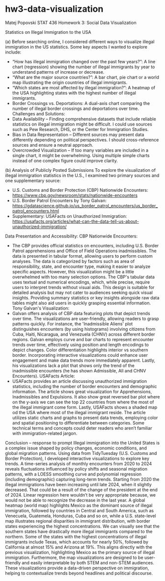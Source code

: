 # hw3-data-visualization

Matej Popovski
STAT 436
Homework 3: Social Data Visualization

Statistics on Illegal Immigration to the USA

(a) Before searching online, I considered different ways to visualize illegal immigration in the US statistics. Some key aspects I wanted to explore include:
-	“How has illegal immigration changed over the past few years?”: A line chart (regression) showing the number of illegal immigrants by year to understand patterns of increase or decrease.
-	“What are the major source countries?”: A bar chart, pie chart or a world map illustrating the origin countries of illegal immigrants.
-	“Which states are most affected by illegal immigration?”: A heatmap of the USA highlighting states with the highest number of illegal immigrants.
-	Border Crossings vs. Deportations: A dual-axis chart comparing the number of illegal border crossings and deportations over time.
Challenges and Solutions:
-	Data Availability – Finding comprehensive datasets that include reliable statistics on illegal immigration might be difficult. I could use sources such as Pew Research, DHS, or the Center for Immigration Studies.
-	Bias in Data Representation – Different sources may present data differently depending on political perspectives. I should cross-reference sources and ensure a neutral approach.
-	Overcrowded Visualization – If too many variables are included in a single chart, it might be overwhelming. Using multiple simple charts instead of one complex figure could improve clarity.


(b) Analysis of Publicly Posted Submissions
To explore the visualization of illegal immigration statistics in the U.S., I examined two primary sources and one supplementary source:
-	U.S. Customs and Border Protection (CBP) Nationwide Encounters: https://www.cbp.gov/newsroom/stats/nationwide-encounters 
-	U.S. Border Patrol Encounters by Tony Galvan: https://gdatascience.github.io/us_border_patrol_encounters/us_border_patrol_encounters.html 
-	Supplementary: USAFacts on Unauthorized Immigration: https://usafacts.org/articles/what-can-the-data-tell-us-about-unauthorized-immigration/ 

Data Presentation and Accessibility:
CBP Nationwide Encounters:
-	The CBP provides official statistics on encounters, including U.S. Border Patrol apprehensions and Office of Field Operations inadmissibles. The data is presented in tabular format, allowing users to perform custom analyses. The data is categorized by factors such as area of responsibility, state, and encounter type, making it easier to analyze specific aspects. However, this visualization might be a little overwhelmed with too many selection options. The CBP's tabular data uses textual and numerical encodings, which, while precise, require users to interpret trends without visual aids. This design is suitable for detailed analysis but may not cater to audiences seeking quick visual insights. Providing summary statistics or key insights alongside raw data tables might also aid users in quickly grasping essential information.
Tony Galvan's Visualization:
-	Galvan offers analysis of CBP data featuring plots that depict trends over time. The visualizations are user-friendly, allowing readers to grasp patterns quickly. For instance, the 'Inadmissible Aliens' plot distinguishes encounters (by using histograms) involving citizens from Cuba, Haiti, Nicaragua, and Venezuela (CHNV) across different border regions. Galvan employs curve and bar charts to represent encounter trends over time, effectively using position and length encodings to depict changes. Color differentiation highlights interior vs southern border. Incorporating interactive visualizations could enhance user engagement and make data trends more immediately apparent. Lastly, his visualizations lack a plot that shows only the trend of the inadmissible encounters (he has shown Admissible, All and CHNV Encounters).
USAFacts Article:
-	USAFacts provides an article discussing unauthorized immigration statistics, including the number of border encounters and demographic information. The article shows great visualization for Apprehensions, Inadmissibles and Expulsions. It also show great reversed bar plot where on the y-axis we can see the top 22 countries from where the most of the illegal immigrant come form. Lastly, USAFacts shows a shaded map od the USA where most of the illegal immigrant reside. The article utilizes static charts and graphs to present data trends, employing color and spatial positioning to differentiate between categories. Some technical terms and concepts could deter readers who aren’t familiar with immigration-related jargon.

Conclusion – response to prompt
Illegal immigration into the United States is a complex issue shaped by policy changes, economic conditions, and global migration patterns. Using data from TidyTuesday (U.S. Customs and Border Protection), I developed interactive visualizations to explore key trends. 
A time-series analysis of monthly encounters from 2020 to 2024 reveals fluctuations influenced by policy shifts and seasonal migration patterns, with a LOESS smoothing curve and polynomial regression (including demographic) capturing long-term trends. Starting from 2020 the illegal immigrations have been increasing until late 2024, when it slightly decreased. That could be a result of the change of the president at the end of 2024. Linear regression here wouldn’t be very appropriate because, we would not be able to recognize the decrease in the last year.
A global heatmap (world map) highlights Mexico as the dominant source of illegal immigration, followed by countries in Central and South America, such as Venecuela, Guatemela, Honduras, Cuba and so on, while a U.S. state-level map illustrates regional disparities in immigrant distribution, with border states experiencing the highest concentrations. We can visually see that the southern states have drastically more illegal immigrants compared to the northern. Some of the states with the highest concentrations of illegal immigrants include Texas, which accounts for nearly 50%, followed by California at almost 15% and Arizona at 19%. This aligns directly with the previous visualization, highlighting Mexico as the primary source of illegal immigration. Furthermore, the map visualizations are designed to be user-friendly and easily interpretable by both STEM and non-STEM audiences. These visualizations provide a data-driven perspective on immigration, helping to contextualize trends beyond headlines and political discourse. 


